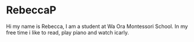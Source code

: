# RebeccaP
Hi my name is Rebecca, I am a student at Wa Ora Montessori School. In my free time i like to read, play piano and watch icarly.
